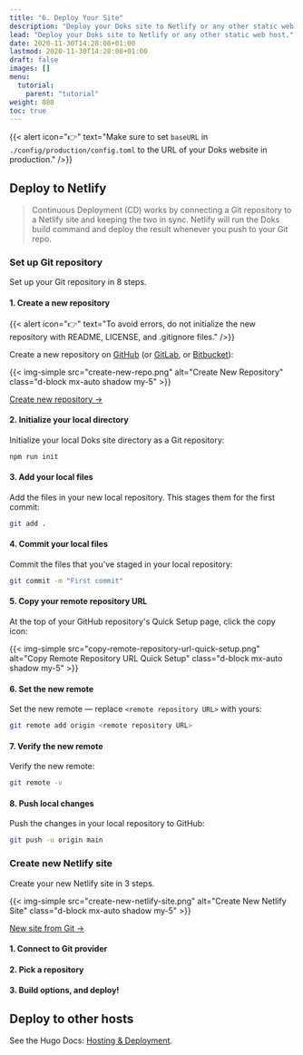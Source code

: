```yaml
---
title: "6. Deploy Your Site"
description: "Deploy your Doks site to Netlify or any other static web host."
lead: "Deploy your Doks site to Netlify or any other static web host."
date: 2020-11-30T14:28:08+01:00
lastmod: 2020-11-30T14:28:08+01:00
draft: false
images: []
menu:
  tutorial:
    parent: "tutorial"
weight: 080
toc: true
---
```


{{< alert icon="👉" text="Make sure to set <code>baseURL</code> in <code>./config/production/config.toml</code> to the URL of your Doks website in production." />}}

## Deploy to Netlify

> Continuous Deployment (CD) works by connecting a Git repository to a Netlify site and keeping the two in sync. Netlify will run the Doks build command and deploy the result whenever you push to your Git repo.

### Set up Git repository

Set up your Git repository in 8 steps.

#### 1. Create a new repository

{{< alert icon="👉" text="To avoid errors, do not initialize the new repository with README, LICENSE, and .gitignore files." />}}

Create a new repository on [GitHub](https://github.com/) (or [GitLab](https://gitlab.com/), or [Bitbucket](https://bitbucket.org/)):

{{< img-simple src="create-new-repo.png" alt="Create New Repository" class="d-block mx-auto shadow my-5" >}}

[Create new repository →](https://github.com/new)

#### 2. Initialize your local directory

Initialize your local Doks site directory as a Git repository:

```bash
npm run init
```

#### 3. Add your local files

Add the files in your new local repository. This stages them for the first commit:

```bash
git add .
```

#### 4. Commit your local files

Commit the files that you've staged in your local repository:

```bash
git commit -m "First commit"
```

#### 5. Copy your remote repository URL

At the top of your GitHub repository's Quick Setup page, click the copy icon:

{{< img-simple src="copy-remote-repository-url-quick-setup.png" alt="Copy Remote Repository URL Quick Setup" class="d-block mx-auto shadow my-5" >}}

#### 6. Set the new remote

Set the new remote — replace `<remote repository URL>` with yours:

```bash
git remote add origin <remote repository URL>
```

#### 7. Verify the new remote

Verify the new remote:

```bash
git remote -v
```

#### 8. Push local changes

Push the changes in your local repository to GitHub:

```bash
git push -u origin main
```

### Create new Netlify site

Create your new Netlify site in 3 steps.

{{< img-simple src="create-new-netlify-site.png" alt="Create New Netlify Site" class="d-block mx-auto shadow my-5" >}}

[New site from Git →](https://app.netlify.com/start)

#### 1. Connect to Git provider

#### 2. Pick a repository

#### 3. Build options, and deploy!

## Deploy to other hosts

See the Hugo Docs: [Hosting & Deployment](https://gohugo.io/hosting-and-deployment/).

